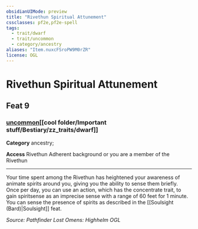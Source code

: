 ```yaml
---
obsidianUIMode: preview
title: "Rivethun Spiritual Attunement"
cssclasses: pf2e,pf2e-spell
tags:
  - trait/dwarf
  - trait/uncommon
  - category/ancestry
aliases: "Item.nuxcFSroPW9M0rZR"
license: OGL
---
```

# Rivethun Spiritual Attunement
## Feat 9
### [uncommon](cool%20folder/Important%20stuff/Bestiary/zz_traits/uncommon.md "Uncommon Rarity Trait")[[cool folder/Important stuff/Bestiary/zz_traits/dwarf]]

**Category** ancestry; 




**Access** Rivethun Adherent background or you are a member of the Rivethun

* * *

Your time spent among the Rivethun has heightened your awareness of animate spirits around you, giving you the ability to sense them briefly. Once per day, you can use an action, which has the concentrate trait, to gain spiritsense as an imprecise sense with a range of 60 feet for 1 minute. You can sense the presence of spirits as described in the [[Soulsight (Bard)|Soulsight]] feat.

*Source: Pathfinder Lost Omens: Highhelm*
*OGL*